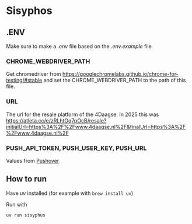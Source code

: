 # Sisyphos
## .ENV
Make sure to make a _.env_ file based on the _.env.example_ file

### CHROME_WEBDRIVER_PATH
Get chromedriver from https://googlechromelabs.github.io/chrome-for-testing/#stable and set the CHROME_WEBDRIVER_PATH to the path of this file.

### URL
The url for the resale platform of the 4Daagse. In 2025 this was https://atleta.cc/e/zRLhtOq7pOcB/resale?initialUrl=https%3A%2F%2Fwww.4daagse.nl%2F&finalUrl=https%3A%2F%2Fwww.4daagse.nl%2F

### PUSH_API_TOKEN, PUSH_USER_KEY, PUSH_URL
Values from [Pushover](https://pushover.net/)

## How to run
Have _uv_ installed (for example with `brew install uv`)

Run with
```bash
uv run sisyphus
```



